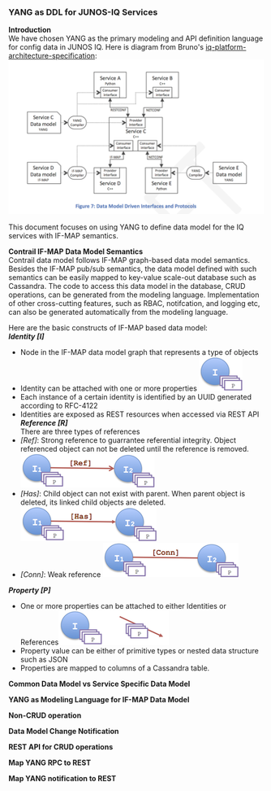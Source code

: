 ### YANG as DDL for JUNOS-IQ Services
  

**Introduction**  
We have chosen YANG as the primary modeling and API definition language for config data in JUNOS IQ. Here is diagram from Bruno's [iq-platform-architecture-specification](https://junipernetworks.sharepoint.com/teams/cto/JunosIQ/JunosIQArch/docs/iq-platform-architecture-specification---22-dec-2014---v8.docx):
![](https://raw.githubusercontent.com/JSpaceTeam/js-yang-model/master/docs/images/DataModelDrivenInterface.png?token=AHghsV7xF5AMGXMHleSUeNkymhUhMTMqks5U92gTwA%3D%3D)

This document focuses on using YANG to define data model for the IQ services with IF-MAP semantics. 

**Contrail IF-MAP Data Model Semantics**  
Contrail data model follows IF-MAP graph-based data model semantics. Besides the IF-MAP pub/sub semantics, the data model defined with such semantics can be easily mapped to key-value scale-out database such as Cassandra. The code to access this data model in the database, CRUD operations, can be generated from the modeling language. Implementation of other cross-cutting features, such as RBAC, notifcation, and logging etc, can also be generated automatically from the modeling language.

Here are the basic constructs of IF-MAP based data model:  
***Identity [I]***  
* Node in the IF-MAP data model graph that represents a type of objects  
* Identity can be attached with one or more properties ![](https://raw.githubusercontent.com/JSpaceTeam/js-yang-model/jnpr-tjiang-edit/docs/images/I_P.png?token=AHghsQJ8G4pUt1_J1Em2K7TqzswTyLDbks5U96cSwA%3D%3D)
* Each instance of a certain identity is identified by an UUID generated according to RFC-4122  
* Identities are exposed as REST resources when accessed via REST API  
***Reference [R]***  
There are three types of references  
* *[Ref]*: Strong reference to guarrantee referential integrity. Object referenced object can not be deleted until the reference is removed. ![](https://raw.githubusercontent.com/JSpaceTeam/js-yang-model/jnpr-tjiang-edit/docs/images/ref_link.png?token=AHghsf_1H4TYcMcznXY80yNblwK5XhAeks5U96eywA%3D%3D)
* *[Has]*: Child object can not exist with parent. When parent object is deleted, its linked child objects are deleted. ![](https://raw.githubusercontent.com/JSpaceTeam/js-yang-model/jnpr-tjiang-edit/docs/images/has_link.png?token=AHghsaS822lyJOoHjIrofN67sScz9qcZks5U96o9wA%3D%3D)
* *[Conn]*: Weak reference ![](https://raw.githubusercontent.com/JSpaceTeam/js-yang-model/jnpr-tjiang-edit/docs/images/conn_link.png?token=AHghsWfbLbpS3dEnOaMxwPBoR8Pd-rpBks5U96qawA%3D%3D)  

***Property [P]***  
* One or more properties can be attached to either Identities or References![](https://raw.githubusercontent.com/JSpaceTeam/js-yang-model/jnpr-tjiang-edit/docs/images/P.png?token=AHghsdtj04JsAyROkdqMmhNvzTTczppDks5U96xwwA%3D%3D)
* Property value can be either of primitive types or nested data structure such as JSON  
* Properties are mapped to columns of a Cassandra table.

**Common Data Model vs Service Specific Data Model**  


**YANG as Modeling Language for IF-MAP Data Model**  

**Non-CRUD operation**

**Data Model Change Notification**

**REST API for CRUD operations**

**Map YANG RPC to REST**

**Map YANG notification to REST**


